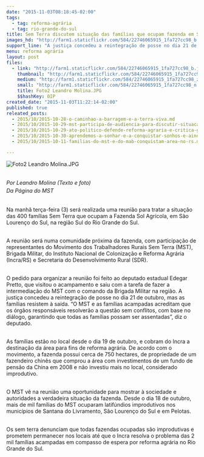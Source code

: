 ```yaml
---
date: "2015-11-03T08:18:45-02:00"
tags:
  - tag: reforma-agrária
  - tag: rio-grande-do-sul
title: Sem Terra discutem situação das famílias que ocupam fazenda em São Lourenço do Sul
images_hd: "http://farm1.staticflickr.com/584/22746065915_1fa727cc98_b.jpg"
support_line: "A justiça concedeu a reintegração de posse no dia 21 de outubro, mas as famílias resistem à saída, e cobram a destinação da área para reforma agrária."
menu: reforma agrária
layout: post
files:
  - link: "http://farm1.staticflickr.com/584/22746065915_1fa727cc98_b.jpg"
    thumbnail: "http://farm1.staticflickr.com/584/22746065915_1fa727cc98_t.jpg"
    medium: "http://farm1.staticflickr.com/584/22746065915_1fa727cc98_z.jpg"
    small: "http://farm1.staticflickr.com/584/22746065915_1fa727cc98_n.jpg"
    title: Foto2 Leandro Molina.JPG
    $$hashKey: 0IP
created_date: "2015-11-03T11:22:14-02:00"
published: true
releated_posts:
  - 2015/10/2015-10-28-o-caminhao-a-barragem-e-a-terra-viva.md
  - 2015/10/2015-10-29-mst-participa-de-audiencia-para-discutir-situacao-de-fazenda-ocupada-em-santana-do-livramento.md
  - 2015/10/2015-10-29-ato-politico-defende-reforma-agraria-e-critica-governo-por-morosidade.md
  - 2015/10/2015-10-30-aprendemos-a-sonhar-e-a-conquistar-sonhos-e-ainda-sonhamos-com-o-socialismo-afirma-sem-terra-sobre-a-1-ocupacao-do-mst.md
  - 2015/10/2015-10-11-familias-do-mst-e-do-mab-conquistam-area-no-rs.md

---
```

<p><img alt="Foto2 Leandro Molina.JPG" src="http://farm1.staticflickr.com/584/22746065915_1fa727cc98_b.jpg" /><br />
&nbsp;</p>

<p><em>Por Leandro Molina (</em><span style="line-height: 20.8px;"><em>Texto e foto)<br />
Da P&aacute;gina do MST</em>&nbsp;</span></p>

<p><br />
Na manh&atilde; ter&ccedil;a-feira (3) ser&aacute; realizada uma reuni&atilde;o para tratar a situa&ccedil;&atilde;o das 400 fam&iacute;lias Sem Terra que ocupam a Fazenda Sol Agr&iacute;cola, em S&atilde;o Louren&ccedil;o do Sul, na regi&atilde;o Sul do Rio Grande do Sul.</p>

<p><br />
A reuni&atilde;o ser&aacute; numa comunidade pr&oacute;xima da fazenda, com participa&ccedil;&atilde;o de representantes do Movimento dos Trabalhadores Rurais Sem Terra (MST), Brigada Militar, do Instituto Nacional de Coloniza&ccedil;&atilde;o e Reforma Agr&aacute;ria (Incra/RS) e Secretaria do Desenvolvimento Rural (SDR).</p>

<p><br />
O pedido para organizar a reuni&atilde;o foi feito ao deputado estadual Edegar Pretto, que visitou o acampamento e saiu com a tarefa de fazer a intermedia&ccedil;&atilde;o do MST com o comando da Brigada Militar na regi&atilde;o. A justi&ccedil;a concedeu a reintegra&ccedil;&atilde;o de posse no dia 21 de outubro, mas as fam&iacute;lias resistem &agrave; sa&iacute;da. &ldquo;O MST e as fam&iacute;lias acampadas acreditam que os &oacute;rg&atilde;os respons&aacute;veis resolver&atilde;o a quest&atilde;o sem conflitos, com base no di&aacute;logo, garantindo que todas as fam&iacute;lias possam ser assentadas&rdquo;, diz o deputado.</p>

<p><br />
As fam&iacute;lias est&atilde;o no local desde o dia 19 de outubro, e cobram do Incra a destina&ccedil;&atilde;o da &aacute;rea para fins de reforma agr&aacute;ria. De acordo com o movimento, a fazenda possui cerca de 750 hectares, de propriedade de um fazendeiro chin&ecirc;s que comprou a &aacute;rea com investimentos de um fundo de pens&atilde;o da China em 2008 e n&atilde;o investiu mais no local, considerado improdutivo.</p>

<p><br />
O MST v&ecirc; na reuni&atilde;o uma oportunidade para mostrar &agrave; sociedade e autoridades a verdadeira situa&ccedil;&atilde;o da fazenda. Desde o dia 18 de outubro, mais de mil fam&iacute;lias do MST ocuparam latif&uacute;ndios improdutivos nos munic&iacute;pios de Santana do Livramento, S&atilde;o Louren&ccedil;o do Sul e em Pelotas.</p>

<p><br />
Os sem terra denunciam que todas fazendas ocupadas s&atilde;o improdutivas e prometem permanecer nos locais at&eacute; que o Incra resolva o problema das 2 mil fam&iacute;lias acampadas em compasso de espera por reforma agr&aacute;ria no Rio Grande do Sul.</p>

